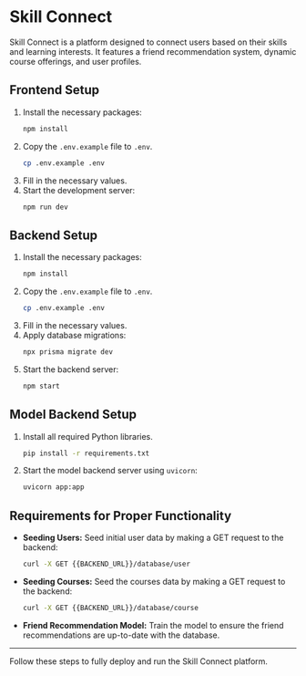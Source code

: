 # Skill Connect

Skill Connect is a platform designed to connect users based on their skills and learning interests. It features a friend recommendation system, dynamic course offerings, and user profiles.

## Frontend Setup

1. Install the necessary packages:
   ```bash
   npm install
   ```
2. Copy the `.env.example` file to `.env`.
   ```bash
   cp .env.example .env
   ```
3. Fill in the necessary values.
4. Start the development server:
   ```bash
   npm run dev
   ```

## Backend Setup

1. Install the necessary packages:
   ```bash
   npm install
   ```
2. Copy the `.env.example` file to `.env`.
   ```bash
   cp .env.example .env
   ```
3. Fill in the necessary values.
4. Apply database migrations:
   ```bash
   npx prisma migrate dev
   ```
5. Start the backend server:
   ```bash
   npm start
   ```

## Model Backend Setup

1. Install all required Python libraries.
   ```bash
   pip install -r requirements.txt
   ```
2. Start the model backend server using `uvicorn`:
   ```bash
   uvicorn app:app
   ```

## Requirements for Proper Functionality

- **Seeding Users:** Seed initial user data by making a GET request to the backend:
  ```bash
  curl -X GET {{BACKEND_URL}}/database/user
  ```
- **Seeding Courses:** Seed the courses data by making a GET request to the backend:
  ```bash
  curl -X GET {{BACKEND_URL}}/database/course
  ```
- **Friend Recommendation Model:** Train the model to ensure the friend recommendations are up-to-date with the database.

---

Follow these steps to fully deploy and run the Skill Connect platform.
